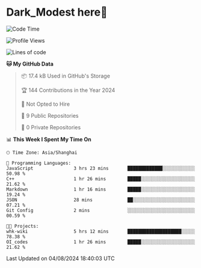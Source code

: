 # Dark_Modest here👋
<!--
<img align="left" src="https://github-readme-stats.vercel.app/api/top-langs/?username=DarkModest" height=255>
<img align="left" src="https://github-readme-stats.vercel.app/api?username=DarkModest&include_all_commits=true&count_private-true&custom_title=Dark_Modest'%20GitHub%20Stats&line_height=30&show_icons=true&hide_border=false&bg_color=ffffff&title_color=000000&icon_color=000000&text_color=463467"><br>
-->
<!--START_SECTION:waka-->
![Code Time](http://img.shields.io/badge/Code%20Time-108%20hrs-blue)

![Profile Views](http://img.shields.io/badge/Profile%20Views-0-blue)

![Lines of code](https://img.shields.io/badge/From%20Hello%20World%20I%27ve%20Written-26.1%20thousand%20lines%20of%20code-blue)

**🐱 My GitHub Data** 

> 📦 17.4 kB Used in GitHub's Storage 
 > 
> 🏆 144 Contributions in the Year 2024
 > 
> 🚫 Not Opted to Hire
 > 
> 📜 9 Public Repositories 
 > 
> 🔑 0 Private Repositories 
 > 
📊 **This Week I Spent My Time On** 

```text
🕑︎ Time Zone: Asia/Shanghai

💬 Programming Languages: 
JavaScript               3 hrs 23 mins       █████████████░░░░░░░░░░░░   50.98 % 
C++                      1 hr 26 mins        █████░░░░░░░░░░░░░░░░░░░░   21.62 % 
Markdown                 1 hr 16 mins        █████░░░░░░░░░░░░░░░░░░░░   19.24 % 
JSON                     28 mins             ██░░░░░░░░░░░░░░░░░░░░░░░   07.21 % 
Git Config               2 mins              ░░░░░░░░░░░░░░░░░░░░░░░░░   00.59 % 

🐱‍💻 Projects: 
whk-wiki                 5 hrs 12 mins       ████████████████████░░░░░   78.38 % 
OI_codes                 1 hr 26 mins        █████░░░░░░░░░░░░░░░░░░░░   21.62 % 
```


 Last Updated on 04/08/2024 18:40:03 UTC
<!--END_SECTION:waka-->
